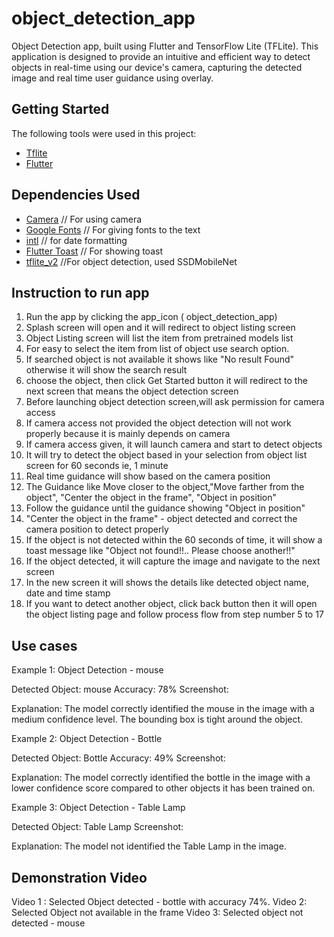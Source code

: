 # object_detection_app

Object Detection app, built using Flutter and TensorFlow Lite (TFLite). This application is designed to provide 
an intuitive and efficient way to detect objects in real-time using our device's camera, capturing the detected image
and real time user guidance using overlay.

## Getting Started

The following tools were used in this project:

- [Tflite](https://www.tensorflow.org/lite)
- [Flutter](https://flutter.dev/)

## Dependencies Used

- [Camera](https://pub.dev/packages/camera) // For using camera
- [Google Fonts](https://pub.dev/packages/google_fonts) // For giving fonts to the text
- [intl](https://pub.dev/packages/intl) // for date formatting
- [Flutter Toast](https://pub.dev/packages/fluttertoast) // For showing toast
- [tflite_v2](https://pub.dev/packages/tflite_v2) //For object detection, used SSDMobileNet 

## Instruction to run app

1. Run the app by clicking the app_icon ( object_detection_app)
2. Splash screen will open and it will redirect to object listing screen
3. Object Listing screen will list the item from pretrained models list
4. For easy to select the item from list of object use search option.
5. If searched object is not available it shows like "No result Found" otherwise it will show the search result
6. choose the object, then click Get Started button it will redirect to the next screen that means the object detection screen
7. Before launching object detection screen,will ask permission for camera access
8. If camera access not provided the object detection will not work properly because it is mainly depends on camera
9. If camera access given, it will launch camera and start to detect objects
10. It will try to detect the object based in your selection from object list screen for 60 seconds ie, 1 minute
11. Real time guidance will show based on the camera position
12. The Guidance like Move closer to the object,"Move farther from the object", "Center the object in the frame", "Object in position" 
13. Follow the guidance until the guidance showing "Object in position"
14. "Center the object in the frame" - object detected and correct the camera position to detect properly
15. If the object is not detected within the 60 seconds of time, it will show a toast message like "Object not found!!.. Please choose another!!"
16. If the object detected, it will capture the image and navigate to the next screen
17. In the new screen it will shows the details like detected object name, date and time stamp
18. If you want to detect another object, click back button then it will open the object listing page and follow process flow from step number 5 to 17

## Use cases
Example 1: Object Detection - mouse

Detected Object: mouse
Accuracy: 78%
Screenshot:

Explanation: The model correctly identified the mouse in the image with a medium confidence level. The bounding box is tight around the object.


Example 2: Object Detection - Bottle

Detected Object: Bottle
Accuracy: 49%
Screenshot:

Explanation: The model correctly identified the bottle in the image with a lower confidence score compared to other objects it has been trained on.

Example 3: Object Detection - Table Lamp

Detected Object: Table Lamp
Screenshot:

Explanation: The model not identified the Table Lamp in the image.


## Demonstration Video
Video 1 :
    Selected Object detected - bottle with accuracy 74%.
Video 2:
    Selected Object not available in the frame
Video 3:
    Selected object not detected - mouse